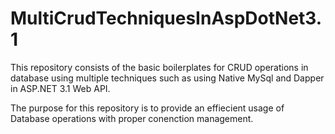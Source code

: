 # MultiCrudTechniquesInAspDotNet3.1
This repository consists of the basic boilerplates for CRUD operations in database using multiple techniques such as using Native MySql and Dapper in ASP.NET 3.1 Web API.

The purpose for this repository is to provide an effiecient usage of Database operations with proper conenction management.
